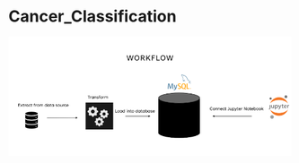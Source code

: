 # Cancer_Classification

<div align="center">
  
![WorkFlow](https://github.com/NancyArmah/Cancer_Classification/blob/main/workflow.png)

</div>
